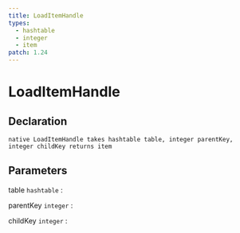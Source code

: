 ```yaml
---
title: LoadItemHandle
types:
  - hashtable
  - integer
  - item
patch: 1.24
---
```


# LoadItemHandle

## Declaration

```jass
native LoadItemHandle takes hashtable table, integer parentKey, integer childKey returns item
```

## Parameters
table `hashtable`
: 

parentKey `integer`
: 

childKey `integer`
: 
